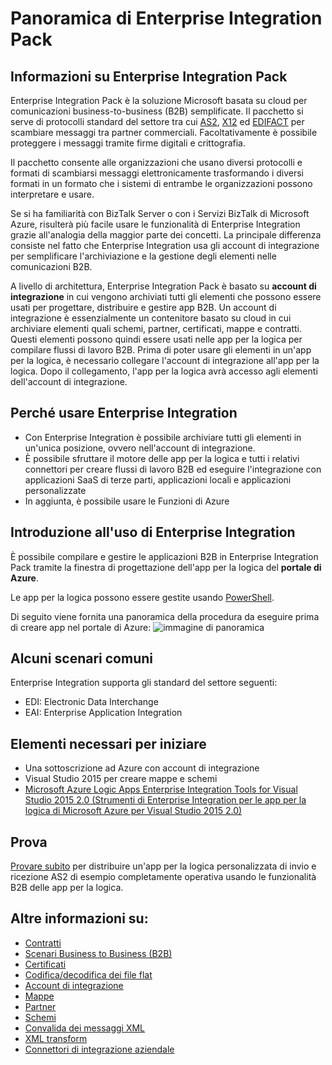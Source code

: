 <properties 
	pageTitle="Panoramica di Enterprise Integration | Servizio app di Microsoft Azure | Microsoft Azure" 
	description="Usare le funzionalità di Enterprise Integration per abilitare processi aziendali e scenari di integrazione tramite le app per la logica" 
	services="logic-apps" 
	documentationCenter=".net,nodejs,java"
	authors="msftman" 
	manager="erikre" 
	editor="cgronlun"/> 

<tags 
	ms.service="logic-apps" 
	ms.workload="integration" 
	ms.tgt_pltfrm="na" 
	ms.devlang="na" 
	ms.topic="article" 
	ms.date="09/08/2016" 
	ms.author="deonhe"/>

# Panoramica di Enterprise Integration Pack

## Informazioni su Enterprise Integration Pack
Enterprise Integration Pack è la soluzione Microsoft basata su cloud per comunicazioni business-to-business (B2B) semplificate. Il pacchetto si serve di protocolli standard del settore tra cui [AS2](./app-service-logic-enterprise-integration-as2.md), [X12](./app-service-logic-enterprise-integration-x12.md) ed [EDIFACT](./app-service-logic-enterprise-integration-edifact.md) per scambiare messaggi tra partner commerciali. Facoltativamente è possibile proteggere i messaggi tramite firme digitali e crittografia.

Il pacchetto consente alle organizzazioni che usano diversi protocolli e formati di scambiarsi messaggi elettronicamente trasformando i diversi formati in un formato che i sistemi di entrambe le organizzazioni possono interpretare e usare.

Se si ha familiarità con BizTalk Server o con i Servizi BizTalk di Microsoft Azure, risulterà più facile usare le funzionalità di Enterprise Integration grazie all'analogia della maggior parte dei concetti. La principale differenza consiste nel fatto che Enterprise Integration usa gli account di integrazione per semplificare l'archiviazione e la gestione degli elementi nelle comunicazioni B2B.

A livello di architettura, Enterprise Integration Pack è basato su **account di integrazione** in cui vengono archiviati tutti gli elementi che possono essere usati per progettare, distribuire e gestire app B2B. Un account di integrazione è essenzialmente un contenitore basato su cloud in cui archiviare elementi quali schemi, partner, certificati, mappe e contratti. Questi elementi possono quindi essere usati nelle app per la logica per compilare flussi di lavoro B2B. Prima di poter usare gli elementi in un'app per la logica, è necessario collegare l'account di integrazione all'app per la logica. Dopo il collegamento, l'app per la logica avrà accesso agli elementi dell'account di integrazione.

## Perché usare Enterprise Integration
- Con Enterprise Integration è possibile archiviare tutti gli elementi in un'unica posizione, ovvero nell'account di integrazione.
- È possibile sfruttare il motore delle app per la logica e tutti i relativi connettori per creare flussi di lavoro B2B ed eseguire l'integrazione con applicazioni SaaS di terze parti, applicazioni locali e applicazioni personalizzate
- In aggiunta, è possibile usare le Funzioni di Azure

## Introduzione all'uso di Enterprise Integration
È possibile compilare e gestire le applicazioni B2B in Enterprise Integration Pack tramite la finestra di progettazione dell'app per la logica del **portale di Azure**.

Le app per la logica possono essere gestite usando [PowerShell](https://msdn.microsoft.com/library/azure/mt652195.aspx "Argomenti relativi alle app per la logica in Powershell").

Di seguito viene fornita una panoramica della procedura da eseguire prima di creare app nel portale di Azure: ![immagine di panoramica](./media/app-service-logic-enterprise-integration-overview/overview-0.png)

## Alcuni scenari comuni

Enterprise Integration supporta gli standard del settore seguenti:

- EDI: Electronic Data Interchange
- EAI: Enterprise Application Integration

## Elementi necessari per iniziare
- Una sottoscrizione ad Azure con account di integrazione
- Visual Studio 2015 per creare mappe e schemi
- [Microsoft Azure Logic Apps Enterprise Integration Tools for Visual Studio 2015 2.0 (Strumenti di Enterprise Integration per le app per la logica di Microsoft Azure per Visual Studio 2015 2.0)](https://aka.ms/vsmapsandschemas)

## Prova
[Provare subito](https://github.com/Azure/azure-quickstart-templates/tree/master/201-logic-app-as2-send-receive) per distribuire un'app per la logica personalizzata di invio e ricezione AS2 di esempio completamente operativa usando le funzionalità B2B delle app per la logica.

## Altre informazioni su:
- [Contratti](./app-service-logic-enterprise-integration-agreements.md "Informazioni sui contratti di Enterprise Integration")
- [Scenari Business to Business (B2B)](./app-service-logic-enterprise-integration-b2b.md "Informazioni su come creare app per la logica con funzionalità B2B")
- [Certificati](./app-service-logic-enterprise-integration-certificates.md "Informazioni sui certificati di Enterprise Integration")
- [Codifica/decodifica dei file flat](./app-service-logic-enterprise-integration-flatfile.md "Informazioni su come codificare e decodificare il contenuto dei file flat")
- [Account di integrazione](./app-service-logic-enterprise-integration-accounts.md "Informazioni sugli account di integrazione")
- [Mappe](./app-service-logic-enterprise-integration-maps.md "Informazioni sulle mappe di Enterprise Integration")
- [Partner](./app-service-logic-enterprise-integration-partners.md "Informazioni sui partner di Enterprise Integration")
- [Schemi](./app-service-logic-enterprise-integration-schemas.md "Informazioni sugli schemi di Enterprise Integration")
- [Convalida dei messaggi XML](./app-service-logic-enterprise-integration-xml.md "Informazioni su come convalidare i messaggi XML con le app per la logica")
- [XML transform](./app-service-logic-enterprise-integration-transform.md "Informazioni sulle mappe di Enterprise Integration")
- [Connettori di integrazione aziendale](../connectors/apis-list.md "Informazioni sui connettori di Enterprise Integration Pack")

<!---HONumber=AcomDC_0921_2016-->
